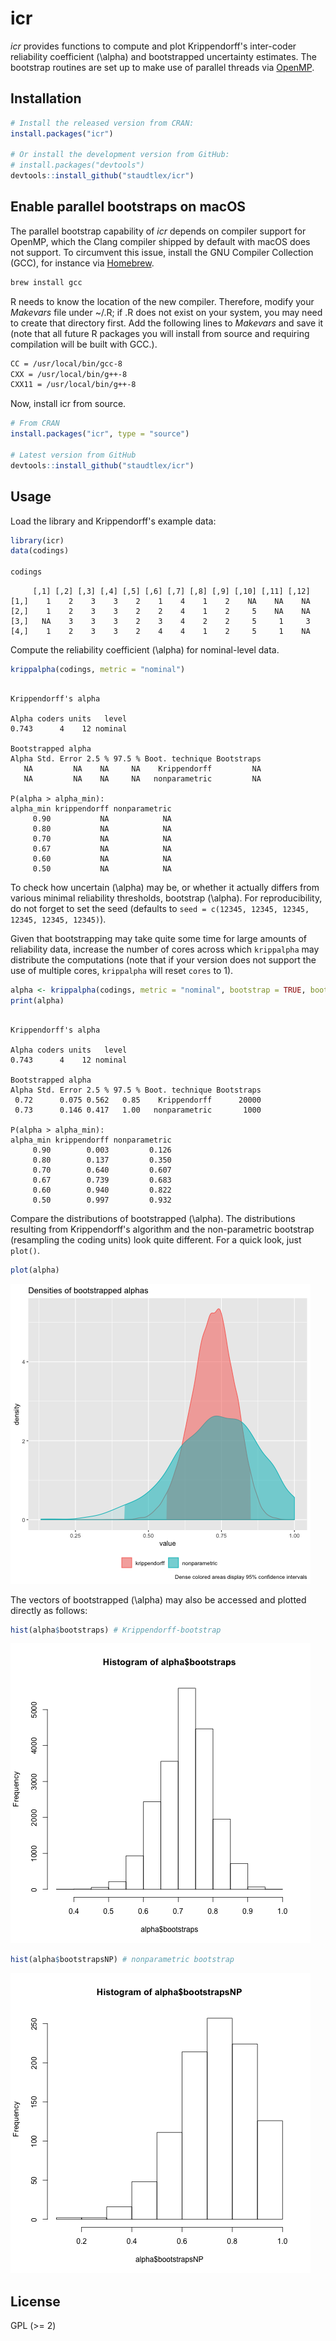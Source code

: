 # icr

*icr* provides functions to compute and plot Krippendorff's inter-coder
reliability coefficient \(\alpha\) and bootstrapped uncertainty
estimates. The bootstrap routines are set up to make use of parallel
threads via [OpenMP](https://en.wikipedia.org/wiki/OpenMP).

## Installation

``` r
# Install the released version from CRAN:
install.packages("icr")

# Or install the development version from GitHub:
# install.packages("devtools")
devtools::install_github("staudtlex/icr")
```

## Enable parallel bootstraps on macOS

The parallel bootstrap capability of *icr* depends on compiler support
for OpenMP, which the Clang compiler shipped by default with macOS does
not support. To circumvent this issue, install the GNU Compiler
Collection (GCC), for instance via [Homebrew](https://brew.sh/).

``` bash
brew install gcc
```

R needs to know the location of the new compiler. Therefore, modify your
*Makevars* file under \~/.R; if .R does not exist on your system, you
may need to create that directory first. Add the following lines to
*Makevars* and save it (note that all future R packages you will install
from source and requiring compilation will be built with GCC.).

``` bash
CC = /usr/local/bin/gcc-8
CXX = /usr/local/bin/g++-8
CXX11 = /usr/local/bin/g++-8
```

Now, install icr from source.

``` r
# From CRAN
install.packages("icr", type = "source")

# Latest version from GitHub
devtools::install_github("staudtlex/icr")
```

## Usage

Load the library and Krippendorff's example data:

``` r
library(icr)
data(codings)

codings
```

``` example
     [,1] [,2] [,3] [,4] [,5] [,6] [,7] [,8] [,9] [,10] [,11] [,12]
[1,]    1    2    3    3    2    1    4    1    2    NA    NA    NA
[2,]    1    2    3    3    2    2    4    1    2     5    NA    NA
[3,]   NA    3    3    3    2    3    4    2    2     5     1     3
[4,]    1    2    3    3    2    4    4    1    2     5     1    NA
```

Compute the reliability coefficient \(\alpha\) for nominal-level data.

``` r
krippalpha(codings, metric = "nominal")
```

``` example

Krippendorff's alpha 

Alpha coders units   level
0.743      4    12 nominal

Bootstrapped alpha
Alpha Std. Error 2.5 % 97.5 % Boot. technique Bootstraps
   NA         NA    NA     NA    Krippendorff         NA
   NA         NA    NA     NA   nonparametric         NA

P(alpha > alpha_min):
alpha_min krippendorff nonparametric
     0.90           NA            NA
     0.80           NA            NA
     0.70           NA            NA
     0.67           NA            NA
     0.60           NA            NA
     0.50           NA            NA
```

To check how uncertain \(\alpha\) may be, or whether it actually differs
from various minimal reliability thresholds, bootstrap \(\alpha\). For
reproducibility, do not forget to set the seed (defaults to `seed =
c(12345, 12345, 12345, 12345, 12345, 12345)`).

Given that bootstrapping may take quite some time for large amounts of
reliability data, increase the number of cores across which `krippalpha`
may distribute the computations (note that if your version does not
support the use of multiple cores, `krippalpha` will reset `cores` to
1).

``` r
alpha <- krippalpha(codings, metric = "nominal", bootstrap = TRUE, bootnp = TRUE, cores = 2)
print(alpha)
```

``` example

Krippendorff's alpha 

Alpha coders units   level
0.743      4    12 nominal

Bootstrapped alpha
Alpha Std. Error 2.5 % 97.5 % Boot. technique Bootstraps
 0.72      0.075 0.562   0.85    Krippendorff      20000
 0.73      0.146 0.417   1.00   nonparametric       1000

P(alpha > alpha_min):
alpha_min krippendorff nonparametric
     0.90        0.003         0.126
     0.80        0.137         0.350
     0.70        0.640         0.607
     0.67        0.739         0.683
     0.60        0.940         0.822
     0.50        0.997         0.932
```

Compare the distributions of bootstrapped \(\alpha\). The distributions
resulting from Krippendorff's algorithm and the non-parametric bootstrap
(resampling the coding units) look quite different. For a quick look,
just `plot()`.

``` r
plot(alpha)
```

![](man/figures/1.png)

The vectors of bootstrapped \(\alpha\) may also be accessed and plotted
directly as follows:

``` r
hist(alpha$bootstraps) # Krippendorff-bootstrap
```

![](man/figures/2.png)

``` r
hist(alpha$bootstrapsNP) # nonparametric bootstrap
```

![](man/figures/3.png)

## License

GPL (\>= 2)
